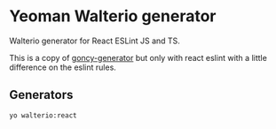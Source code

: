 # Yeoman Walterio generator
Walterio generator for React ESLint JS and TS.

This is a copy of [goncy-generator](https://github.com/goncy/generator) but only with react eslint
with a little difference on the eslint rules.

## Generators
```
yo walterio:react
```
